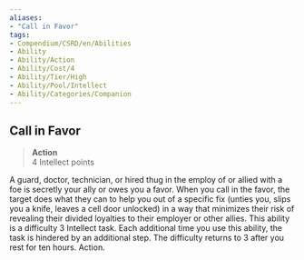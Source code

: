```yaml
---
aliases:
- "Call in Favor"
tags:
- Compendium/CSRD/en/Abilities
- Ability
- Ability/Action
- Ability/Cost/4
- Ability/Tier/High
- Ability/Pool/Intellect
- Ability/Categories/Companion
---
```


  
## Call in Favor  
>**Action**  
>4 Intellect points
  
A guard, doctor, technician, or hired thug in the employ of or allied with a foe is secretly your ally or owes you a favor. When you call in the favor, the target does what they can to help you out of a specific fix (unties you, slips you a knife, leaves a cell door unlocked) in a way that minimizes their risk of revealing their divided loyalties to their employer or other allies. This ability is a difficulty 3 Intellect task. Each additional time you use this ability, the task is hindered by an additional step. The difficulty returns to 3 after you rest for ten hours. Action.